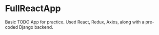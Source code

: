 # FullReactApp
Basic TODO App for practice. Used React, Redux, Axios, along with a pre-coded Django backend.
